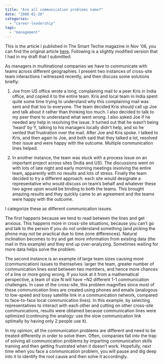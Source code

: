 ```yaml
---
title: "Are all communication problems same?"
date: "2008-01-20"
categories: 
  - "career-leadership"
tags: 
  - "management"
---
```


This is the article I published in The Smart Techie magazine in Nov '06, you can find the original article [here](http://www.thesmarttechie.com/magazine/backissue.php/RPK804330277 "http://www.thesmarttechie.com/magazine/backissue.php/RPK804330277"). Following is a slightly modified version that I had in my draft that I submitted:

As managers in multinational companies we have to communicate with teams across different geographies. I present two instances of cross-site team interactions I witnessed recently, and then discuss some solutions briefly:

1. Joe from US office wrote a long, complaining mail to a peer Kris in India office, and copied it to the entire team. Kris and local team in India spent quite some time trying to understand why this complaining mail was sent and that too to everyone. The team decided Kris should call up Joe and talk about it rather than thinking too much. I also decided to talk to my peer there to understand what went wrong. I also asked Joe if he needed any help in resolving the issue. It turned out that he wasn’t being ‘heard’ by Y, talking to his managers locally didn’t help, and so he vented that frustration over the mail. After Joe and Kris spoke. I talked to Kris, and then again to Joe, and both said that they talked a lot, resolved their issue and were happy with the outcome. Multiple communication lines helped.
    
2. In another instance, the team was stuck with a process issue on an important project across sites (India and US). The discussions went on with lots of late night and early morning meetings involving the entire team, apparently with no results and lots of stress. Finally the team decided to try a different approach: each site would designate a representative who would discuss on team’s behalf and whatever these two agree upon would be binding to both the teams. This brought amazing results and they quickly came to an agreement and the teams were happy with the outcome.
    

I categorize these as different communication issues.

The first happens because we tend to read between the lines and get anxious. This happens more in cross-site situations, because you can’t go and talk to the person if you do not understand something (and picking the phone may not be practical due to time zone differences). Natural inclination becomes to try and get more information from existing data (the mail in this example) and they end up over-analyzing. Sometimes waiting for more data helps solve the problem.

The second instance is an example of large team sizes causing more (communication) issues to themselves: larger the team, greater number of communication lines exist between two members, and hence more chances of a line or more going wrong. If you look at it from a mathematical perspective, a team of size N will have ~N2 different 1-1 communication challenges. In case of the cross-site, this problem magnifies since most of these communication lines are created using phones and emails (analogous to low-speed and lossy satellite link in a communication network, compared to face-to-face local communication lines). In this example, by selecting representatives to interact with each other and cutting on other cross-site communications, results were obtained because communication lines were optimized (continuing the analogy: use the slow communication link optimally by having only 2 people use it).

In my opinion, all the communication problems are different and need to be treated differently in order to solve them. Often, companies fall into the trap of solving all communication problems by imparting communication skills training and then getting frustrated when it doesn’t work. Hopefully, next time when you face a communication problem, you will pause and dig deep into it to identify the root cause and then solve it accordingly.
